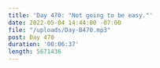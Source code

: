 ```yaml
---
title: 'Day 470: "Not going to be easy."'
date: 2022-05-04 14:44:00 -07:00
file: "/uploads/Day-B470.mp3"
post: Day 470
duration: '00:06:37'
length: 5671436
---
```


